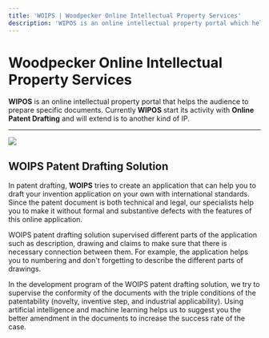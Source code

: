 ```yaml
---
title: 'WOIPS | Woodpecker Online Intellectual Property Services'
description: 'WIPOS is an online intellectual property portal which help users to prepare the specific documents such as patent.'
---
```


# Woodpecker Online Intellectual Property Services
**WIPOS** is an online intellectual property portal that helps the audience to prepare specific documents. Currently **WIPOS** start its activity with **Online Patent Drafting** and will extend is to another kind of IP.

------------

![](https://woips.net/image/WOIPS_LOGO_Patent.png)

## WOIPS Patent Drafting Solution
In patent drafting, **WOIPS** tries to create an application that can help you to draft your invention application on your own with international standards. Since the patent document is both technical and legal, our specialists help you to make it without formal and substantive defects with the features of this online application.

WOIPS patent drafting solution supervised different parts of the application such as description, drawing and claims to make sure that there is necessary connection between them. For example, the application helps you to numbering and don't forgetting to describe the different parts of drawings.

In the development program of the WOIPS patent drafting solution, we try to supervise the conformity of the documents with the triple conditions of the patentability (novelty, inventive step, and industrial applicability). Using artificial intelligence and machine learning helps us to suggest you the better amendment in the documents to increase the success rate of the case. 